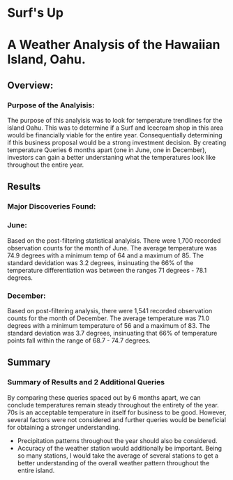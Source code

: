 # Surf's Up
# A Weather Analysis of the Hawaiian Island, Oahu. 

## Overview:
### Purpose of the Analyisis:
The purpose of this analyisis was to look for temperature trendlines for the island Oahu. This was to determine if a Surf and Icecream shop in this area would be financially viable for the entire year. Consequentially determining if this business proposal would be a strong investment decision. By creating temperature Queries 6 months apart (one in June, one in December), investors can gain a better understaning what the temperatures look like throughout the entire year.

## Results
### Major Discoveries Found:
### June:
Based on the post-filtering statistical analyisis. There were 1,700 recorded observation counts for the month of June. The average temperature was 74.9 degrees with a minimum temp of 64 and a maximum of 85. The standard devidation was 3.2 degrees, insinuating the 66% of the temperature differentiation was between the ranges 71 degrees - 78.1 degrees. 

### December: 
Based on post-filtering analysis, there were 1,541 recorded observation counts for the month of December. The average temperature was 71.0 degrees with a minimum temperature of 56 and a maximum of 83. The standard deviation was 3.7 degrees, insinuating that 66% of temperature points fall within the range of 68.7 - 74.7 degrees. 

## Summary
### Summary of Results and 2 Additional Queries 
By comparing these queries spaced out by 6 months apart, we can conclude temperatures remain steady throughout the entirety of the year. 70s is an acceptable temperature in itself for business to be good. However, several factors were not considered and further queries would be beneficial for obtaining a stronger understanding. 

* Precipitation patterns throughout the year should also be considered.
* Accuracy of the weather station would additionally be important. Being so many stations, I would take the average of several stations to get a better understanding of the overall weather pattern throughout the entire island. 


